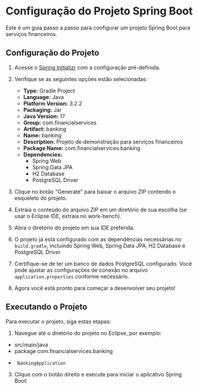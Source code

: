 # Configuração do Projeto Spring Boot

Este é um guia passo a passo para configurar um projeto Spring Boot para serviços financeiros.

## Configuração do Projeto

1. Acesse o [Spring Initializr](https://start.spring.io/#!type=gradle-project&language=java&platformVersion=3.2.2&packaging=jar&jvmVersion=17&groupId=com.financialservices&artifactId=banking&name=banking&description=Projeto%20de%20demonstra%C3%A7%C3%A3o%20para%20servi%C3%A7os%20financeiros&packageName=com.financialservices.banking&dependencies=web,data-jpa,h2,postgresql) com a configuração pré-definida.

2. Verifique se as seguintes opções estão selecionadas:
   - **Type:** Gradle Project
   - **Language:** Java
   - **Platform Version:** 3.2.2
   - **Packaging:** Jar
   - **Java Version:** 17
   - **Group:** com.financialservices
   - **Artifact:** banking
   - **Name:** banking
   - **Description:** Projeto de demonstração para serviços financeiros
   - **Package Name:** com.financialservices.banking
   - **Dependencies:**
     - Spring Web
     - Spring Data JPA
     - H2 Database
     - PostgreSQL Driver

3. Clique no botão "Generate" para baixar o arquivo ZIP contendo o esqueleto do projeto.

4. Extraia o conteúdo do arquivo ZIP em um diretório de sua escolha (se usar o Eclipse IDE, extraia no work-bench).

5. Abra o diretório do projeto em sua IDE preferida.

6. O projeto já está configurado com as dependências necessárias no `build.gradle`, incluindo Spring Web, Spring Data JPA, H2 Database e PostgreSQL Driver.

7. Certifique-se de ter um banco de dados PostgreSQL configurado. Você pode ajustar as configurações de conexão no arquivo `application.properties` conforme necessário.

8. Agora você está pronto para começar a desenvolver seu projeto!

## Executando o Projeto

Para executar o projeto, siga estas etapas:

1. Navegue até o diretório do projeto no Eclipse, por exemplo:
  - src/main/java
  -  package com.financialservices.banking
  -      BankingApplication

3. Clique com o botão direito e execute para iniciar o aplicativo Spring Boot:
